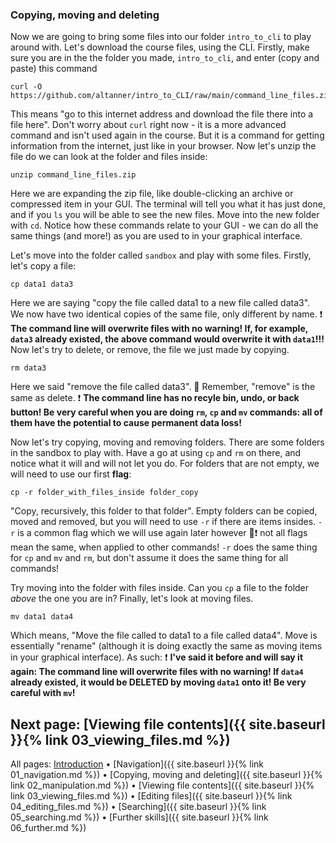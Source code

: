 ### Copying, moving and deleting

Now we are going to bring some files into our folder `intro_to_cli` to play around with. Let's download the course files, using the CLI. Firstly, make sure you are in the the folder you made, `intro_to_cli`, and enter (copy and paste) this command

```
curl -O https://github.com/altanner/intro_to_CLI/raw/main/command_line_files.zip
```

This means "go to this internet address and download the file there into a file here". Don't worry about `curl` right now - it is a more advanced command and isn't used again in the course. But it is a command for getting information from the internet, just like in your browser. Now let's unzip the file do we can look at the folder and files inside:

```
unzip command_line_files.zip
```

Here we are expanding the zip file, like double-clicking an archive or compressed item in your GUI. The terminal will tell you what it has just done, and if you `ls` you will be able to see the new files. Move into the new folder with `cd`. Notice how these commands relate to your GUI - we can do all the same things (and more!) as you are used to in your graphical interface. 

Let's move into the folder called `sandbox` and play with some files. Firstly, let's copy a file: 

```
cp data1 data3
```

Here we are saying "copy the file called data1 to a new file called data3". We now have two identical copies of the same file, only different by name. ❗ **The command line will overwrite files with no warning! If, for example, `data3` already existed, the above command would overwrite it with `data1`!!!** Now let's try to delete, or remove, the file we just made by copying.

```
rm data3
```

Here we said "remove the file called data3". 💙 Remember, "remove" is the same as delete. ❗ **The command line has no recyle bin, undo, or back button! Be very careful when you are doing `rm`, `cp` and `mv` commands: all of them have the potential to cause permanent data loss!**

Now let's try copying, moving and removing folders. There are some folders in the sandbox to play with. Have a go at using `cp` and `rm` on there, and notice what it will and will not let you do. For folders that are not empty, we will need to use our first **flag**:

```
cp -r folder_with_files_inside folder_copy
```

"Copy, recursively, this folder to that folder". Empty folders can be copied, moved and removed, but you will need to use `-r` if there are items insides. `-r` is a common flag which we will use again later however 💙❗ not all flags mean the same, when applied to other commands! `-r` does the same thing for `cp` and `mv` and `rm`, but don't assume it does the same thing for all commands!

Try moving into the folder with files inside. Can you `cp` a file to the folder *above* the one you are in? Finally, let's look at moving files. 

```
mv data1 data4
```

Which means, "Move the file called to data1 to a file called data4". Move is essentially "rename" (although it is doing exactly the same as moving items in your graphical interface). As such: ❗ **I've said it before and will say it again: The command line will overwrite files with no warning! If `data4` already existed, it would be DELETED by moving `data1` onto it! Be very careful with `mv`!**

## Next page: [Viewing file contents]({{ site.baseurl }}{% link 03_viewing_files.md %})

All pages: [Introduction](https://altanner.github.io/intro_to_CLI) • [Navigation]({{ site.baseurl }}{% link 01_navigation.md %}) • [Copying, moving and deleting]({{ site.baseurl }}{% link 02_manipulation.md %}) • [Viewing file contents]({{ site.baseurl }}{% link 03_viewing_files.md %}) • [Editing files]({{ site.baseurl }}{% link 04_editing_files.md %}) • [Searching]({{ site.baseurl }}{% link 05_searching.md %}) • [Further skills]({{ site.baseurl }}{% link 06_further.md %})
